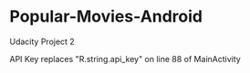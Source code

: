 # Popular-Movies-Android
Udacity Project 2

API Key replaces "R.string.api_key" on line 88 of MainActivity
